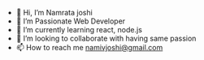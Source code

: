 - 👋 Hi, I’m Namrata joshi
- 👀 I’m Passionate Web Developer
- 🌱 I’m currently learning react, node.js
- 💞️ I’m looking to collaborate with having same passion
- 📫 How to reach me namivjoshi@gmail.com

<!---
Namrata840/Namrata840 is a ✨ special ✨ repository because its `README.md` (this file) appears on your GitHub profile.
You can click the Preview link to take a look at your changes.
--->
